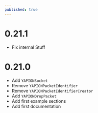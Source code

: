 ```yaml
---
published: true
---
```


# 0.21.1

- Fix internal Stuff

# 0.21.0

- Add `YAPIONSocket`
- Remove `YAPIONPacketIdentifier`
- Remove `YAPIONPacketIdentifierCreator`
- Add `YAPIONDropPacket`
- Add first example sections
- Add first documentation